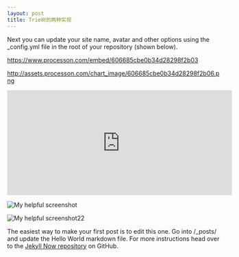 ```yaml
---
layout: post
title: Trie树的两种实现
---
```


Next you can update your site name, avatar and other options using the _config.yml file in the root of your repository (shown below).

https://www.processon.com/embed/606685cbe0b34d28298f2b03

http://assets.processon.com/chart_image/606685cbe0b34d28298f2b06.png

<iframe id="embed_dom" name="embed_dom" frameborder="0" style="display:block;width:525px; height:245px;" src="https://www.processon.com/embed/606685cbe0b34d28298f2b03"></iframe>

![My helpful screenshot](http://assets.processon.com/chart_image/606685cbe0b34d28298f2b06.png)

![My helpful screenshot22](https://www.processon.com/embed/606685cbe0b34d28298f2b03)


The easiest way to make your first post is to edit this one. Go into /_posts/ and update the Hello World markdown file. For more instructions head over to the [Jekyll Now repository](https://github.com/barryclark/jekyll-now) on GitHub.